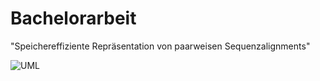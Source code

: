 # Bachelorarbeit
"Speichereffiziente Repräsentation von paarweisen Sequenzalignments"

![UML](https://raw.github.com/thorbenwiese/bachelorarbeit_wiese/master/Ausarbeitung/images/UML.png "Struktur des Programms")
